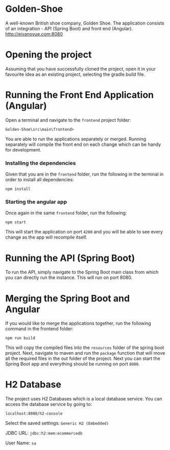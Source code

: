 # Golden-Shoe
A well-known British shoe company, Golden Shoe. The application consists of an integration - API (Spring Boot) and front end (Angular). 
http://eivanovue.com:8080

# Opening the project
Assuming that you have successfully cloned the project, open it in your favourite idea as an existing project, selecting the gradle.build file. 
# Running the Front End Application (Angular)

Open a terminal and navigate to the `frontend` project folder:

```$xslt
Golden-Shoe\src\main\frontend>
```

You are able to run the applications separately or merged. Running separately will compile the front end on each change which can be handy for development. 

### Installing the dependencies
Given that you are in the `frontend` folder, run the following in the terminal in order to install all dependencies:
```$xslt
npm install
```

### Starting the angular app
Once again in the same `frontend` folder, run the following:
```$xslt
npm start
```
This will start the application on port `4200` and you will be able to see every change as the app will recompile itself.

# Running the API (Spring Boot)
To run the API, simply navigate to the Spring Boot main class from which you can directly run the instance. This will run on port 8080.

# Merging the Spring Boot and Angular
If you would like to merge the applications together, run the following command in the frontend folder:
```$xslt
npm run build
```
This will copy the compiled files into the `resources` folder of the spring boot project.
Next, navigate to maven and run the `package` function that will move all the required files in the out folder of the project.
Next you can start the Spring Boot app and everything should be running on port `8080`.

# H2 Database
The project uses H2 Databases which is a local database service. You can access the database service by going to:
```$xslt
localhost:8080/h2-console
```
Select the saved settings: `Generic H2 (Embedded)`

JDBC URL: `jdbc:h2:mem:ecommercedb`

User Name: `sa`
